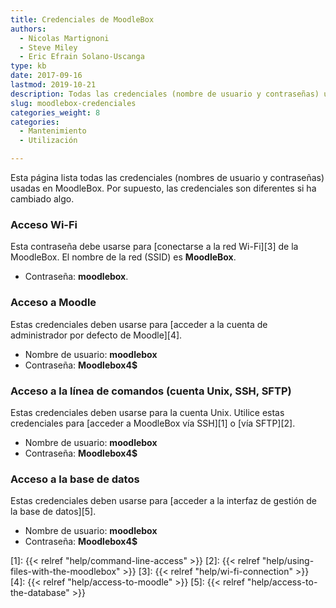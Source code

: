 ```yaml
---
title: Credenciales de MoodleBox
authors:
  - Nicolas Martignoni
  - Steve Miley
  - Eric Efrain Solano-Uscanga
type: kb
date: 2017-09-16
lastmod: 2019-10-21
description: Todas las credenciales (nombre de usuario y contraseñas) utilizadas en MoodleBox (WiFi, SSH, Moodle, base de datos) se proporcionan aquí
slug: moodlebox-credenciales
categories_weight: 8
categories:
  - Mantenimiento
  - Utilización

---
```

Esta página lista todas las credenciales (nombres de usuario y contraseñas) usadas en MoodleBox. Por supuesto, las credenciales son diferentes si ha cambiado algo.

### Acceso Wi-Fi

Esta contraseña debe usarse para [conectarse a la red Wi-Fi][3] de la MoodleBox. El nombre de la red (SSID) es __MoodleBox__.

  * Contraseña: __moodlebox__.

### Acceso a Moodle

Estas credenciales deben usarse para [acceder a la cuenta de administrador por defecto de Moodle][4].

  * Nombre de usuario: __moodlebox__
  * Contraseña: __Moodlebox4$__

### Acceso a la línea de comandos (cuenta Unix, SSH, SFTP)

Estas credenciales deben usarse para la cuenta Unix. Utilice estas credenciales para [acceder a MoodleBox vía SSH][1] o [vía SFTP][2].

  * Nombre de usuario: __moodlebox__
  * Contraseña: __Moodlebox4$__

### Acceso a la base de datos

Estas credenciales deben usarse para [acceder a la interfaz de gestión de la base de datos][5].

  * Nombre de usuario: __moodlebox__
  * Contraseña: __Moodlebox4$__

 [1]: {{< relref "help/command-line-access" >}}
 [2]: {{< relref "help/using-files-with-the-moodlebox" >}}
 [3]: {{< relref "help/wi-fi-connection" >}}
 [4]: {{< relref "help/access-to-moodle" >}}
 [5]: {{< relref "help/access-to-the-database" >}}
